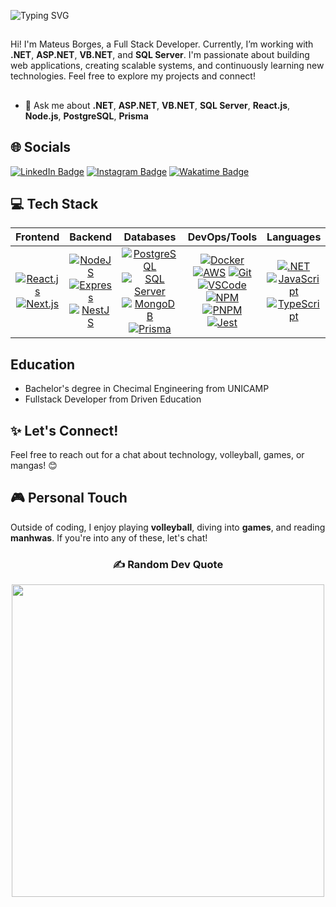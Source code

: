 ![Typing SVG](https://readme-typing-svg.demolab.com/?font=Fira+Code&weight=500&size=32&duration=1000&pause=1500&color=008F11&center=true&vCenter=true&width=860&lines=👋🏼+Hi+there!;🙋🏼‍♂️+My+name+is+Mateus+Borges%2C+I&#39;m+28;👨🏼‍💻+and+a+Full+Stack+Developer")

##

Hi! I'm Mateus Borges, a Full Stack Developer. Currently, I’m working with **.NET**, **ASP.NET**, **VB.NET**, and **SQL Server**. I'm passionate about building web applications, creating scalable systems, and continuously learning new technologies. Feel free to explore my projects and connect!

##

- 💬 Ask me about **.NET**, **ASP.NET**, **VB.NET**, **SQL Server**, **React.js**, **Node.js**, **PostgreSQL**, **Prisma**

## 🌐 Socials

[![LinkedIn Badge](https://img.shields.io/badge/LinkedIn-%230077B5.svg?logo=linkedin&logoColor=white)](https://linkedin.com/in/mat-borges "Connect on LinkedIn") [![Instagram Badge](https://img.shields.io/badge/-@matbborges-E4405F?style=flat&logo=Instagram&logoColor=white)](https://www.instagram.com/matbborges/ "Follow on Instagram") [![Wakatime Badge](https://wakatime.com/badge/user/65e091a8-99ff-49c6-96b2-fe7a9a3dd53c.svg)](https://wakatime.com/@65e091a8-99ff-49c6-96b2-fe7a9a3dd53c "See WakaTime Profile")

## 💻 Tech Stack

| **Frontend** | **Backend** | **Databases** | **DevOps/Tools** | **Languages** |
|:--------------:|:-------------:|:---------------:|:------------------:|:---------------:|
| [![React.js](https://img.shields.io/badge/React.js-61DAFB?style=for-the-badge&logo=react&logoColor=808080)](https://reactjs.org/) [![Next.js](https://img.shields.io/badge/Next.js-000000?style=for-the-badge&logo=nextdotjs&logoColor=ffffff)](https://nextjs.org/docs) | [![NodeJS](https://img.shields.io/badge/node.js-6DA55F?style=for-the-badge&logo=nodedotjs&logoColor=ffffff)](https://nodejs.org/en/) [![Express](http://img.shields.io/badge/express-000000?style=for-the-badge&logo=express&logoColor=ffffff)](https://expressjs.com/) [![NestJS](https://img.shields.io/badge/nest.js-E0234E?style=for-the-badge&logo=nestjs&logoColor=ffffff)](https://nestjs.com/) | [![PostgreSQL](http://img.shields.io/badge/PostgreSQL-4169E1?style=for-the-badge&logo=postgresql&logoColor=ffffff)](https://www.postgresql.org/) [![SQL Server](https://img.shields.io/badge/SQL%20Server-CC2927?style=for-the-badge&logo=microsoft-sql-server&logoColor=ffffff)](https://www.microsoft.com/en-us/sql-server) [![MongoDB](https://img.shields.io/badge/MongoDB-47A248?style=for-the-badge&logo=mongodb&logoColor=ffffff)](https://www.mongodb.com/) [![Prisma](https://img.shields.io/badge/Prisma-2D3748?style=for-the-badge&logo=prisma&logoColor=white)](https://www.prisma.io/) | [![Docker](http://img.shields.io/badge/docker-2496ED?style=for-the-badge&logo=docker&logoColor=ffffff)](https://docs.docker.com) [![AWS](http://img.shields.io/badge/AWS-FF9900?style=for-the-badge&logo=amazonaws&logoColor=ffffff)](https://aws.amazon.com) [![Git](http://img.shields.io/badge/git-F05032?style=for-the-badge&logo=git&logoColor=ffffff)](https://git-scm.com/) [![VSCode](https://img.shields.io/badge/VS%20Code-0078d4?style=for-the-badge&logo=vscode&logoColor=ffffff)](https://code.visualstudio.com/) [![NPM](https://img.shields.io/badge/NPM-CB3837?style=for-the-badge&logo=npm&logoColor=white)](https://www.npmjs.com/) [![PNPM](https://img.shields.io/badge/PNPM-3F9BFC?style=for-the-badge&logo=pnpm&logoColor=white)](https://pnpm.io/) [![Jest](https://img.shields.io/badge/Jest-C21325?style=for-the-badge&logo=jest&logoColor=white)](https://jestjs.io/) | [![.NET](http://img.shields.io/badge/.NET-512BD4?style=for-the-badge&logo=.net&logoColor=ffffff)](https://dotnet.microsoft.com/) [![JavaScript](https://img.shields.io/badge/javascript-F7DF1E?style=for-the-badge&logo=javascript&logoColor=808080)](https://developer.mozilla.org/en-US/docs/Web/JavaScript) [![TypeScript](http://img.shields.io/badge/TypeScript-3178C6?style=for-the-badge&logo=typescript&logoColor=ffffff)](https://www.typescriptlang.org/) |

<!--
## 📊 GitHub Stats
![Mateus' GitHub Stats](https://github-readme-stats.vercel.app/api?username=mat-borges&show_icons=true&hide_title=true&count_private=true&hide=prs)

## 🚀 Featured Projects
- [Project 1](https://github.com/mat-borges/project1): A brief description of the project and key technologies used.
- [Project 2](https://github.com/mat-borges/project2): A brief description of the project and key technologies used.
-->

## Education
 - Bachelor's degree in Checimal Engineering from UNICAMP
 - Fullstack Developer from Driven Education

## ✨ Let's Connect!
Feel free to reach out for a chat about technology, volleyball, games, or mangas! 😊

## 🎮 Personal Touch
Outside of coding, I enjoy playing **volleyball**, diving into **games**, and reading **manhwas**. If you're into any of these, let's chat!

<h3 id="-random-dev-quote"  align="center">✍️ Random Dev Quote</h3>
<div align="center">
  <img width="500em" src="https://quotes-github-readme.vercel.app/api?type=horizontal&theme=tokyonight" />
</div>

##
